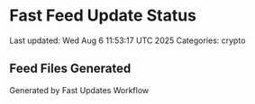 # Fast Feed Update Status
Last updated: Wed Aug  6 11:53:17 UTC 2025
Categories: crypto

## Feed Files Generated

Generated by Fast Updates Workflow
